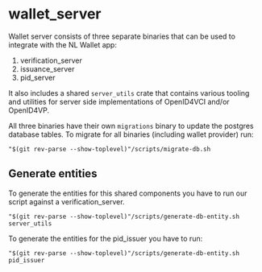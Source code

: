 # wallet_server

Wallet server consists of three separate binaries that can be used to integrate
with the NL Wallet app:

1. verification_server
2. issuance_server
3. pid_server

It also includes a shared `server_utils` crate that contains various tooling and
utilities for server side implementations of OpenID4VCI and/or OpenID4VP.

All three binaries have their own `migrations` binary to update the postgres
database tables. To migrate for all binaries (including wallet provider) run:

```shell
"$(git rev-parse --show-toplevel)"/scripts/migrate-db.sh
```

## Generate entities

To generate the entities for this shared components you have to run our script
against a verification_server.

```shell
"$(git rev-parse --show-toplevel)"/scripts/generate-db-entity.sh server_utils
```

To generate the entities for the pid_issuer you have to run:

```shell
"$(git rev-parse --show-toplevel)"/scripts/generate-db-entity.sh pid_issuer
```
